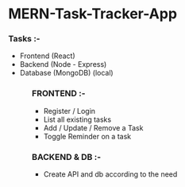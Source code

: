 # MERN-Task-Tracker-App

<h3> Tasks :- </h3>
<ul> 
  <li> Frontend (React) </li>
  <li> Backend (Node - Express) </li>
  <li> Database (MongoDB) (local) </li>
<ul>

<h3> FRONTEND :- </h3>
<ul>
  <li> Register / Login </li>
  <li> List all existing tasks </li>
  <li> Add / Update / Remove a Task </li>
  <li> Toggle Reminder on a task </li>
</ul>
  
<h3> BACKEND & DB :- </h3>
<ul>
  <li> Create API and db according to the need </li>
  </ul>
